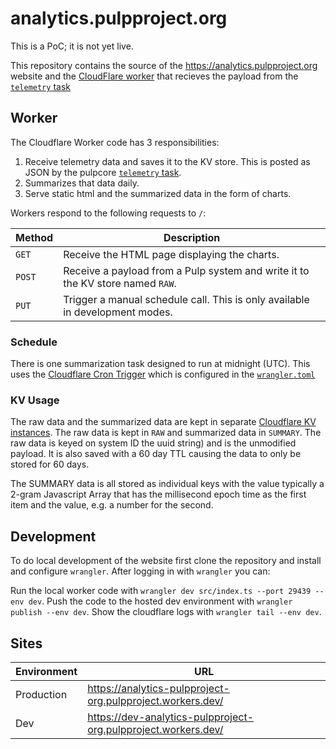 # analytics.pulpproject.org

This is a PoC; it is not yet live.

This repository contains the source of the https://analytics.pulpproject.org website and the
[CloudFlare worker](https://workers.cloudflare.com/) that recieves the payload from the
[`telemetry` task](https://github.com/pulp/pulpcore/pull/2118/files#diff-31fb2172b3a11147c650144cb19c27d85455ff0792c9fed3f74c4f448dda4a65R31)

## Worker

The Cloudflare Worker code has 3 responsibilities:

1. Receive telemetry data and saves it to the KV store. This is posted as JSON by the pulpcore
   [`telemetry` task](https://github.com/pulp/pulpcore/pull/2118/files#diff-31fb2172b3a11147c650144cb19c27d85455ff0792c9fed3f74c4f448dda4a65R31).
2. Summarizes that data daily.
3. Serve static html and the summarized data in the form of charts.

Workers respond to the following requests to `/`:

| Method | Description                                                                    |
|--------|------------------------------------------------------------------------------- |
| `GET`  | Receive the HTML page displaying the charts.                                   |
| `POST` | Receive a payload from a Pulp system and write it to the KV store named `RAW`. |
| `PUT`  | Trigger a manual schedule call. This is only available in development modes.   |

### Schedule

There is one summarization task designed to run at midnight (UTC). This uses the [Cloudflare Cron
Trigger](https://developers.cloudflare.com/workers/platform/cron-triggers) which is configured in
the [`wrangler.toml`](https://github.com/bmbouter/analytics.pulpproject.org/blob/main/wrangler.toml#L5-L6)

### KV Usage

The raw data and the summarized data are kept in separate [Cloudflare KV instances](https://www.cloudflare.com/products/workers-kv/).
The raw data is kept in `RAW` and summarized data in `SUMMARY`. The raw data is keyed on system ID 
the uuid string) and is the unmodified payload. It is also saved with a 60 day TTL causing the data
to only be stored for 60 days.

The SUMMARY data is all stored as individual keys with the value typically a 2-gram Javascript Array
that has the millisecond epoch time as the first item and the value, e.g. a number for the second.

## Development

To do local development of the website first clone the repository and install and configure
`wrangler`. After logging in with `wrangler` you can:

Run the local worker code with `wrangler dev src/index.ts --port 29439 --env dev`.
Push the code to the hosted dev environment with `wrangler publish --env dev`.
Show the cloudflare logs with `wrangler tail --env dev`.

## Sites

| Environment | URL                                                            |
| ----------- |----------------------------------------------------------------|
| Production  | https://analytics-pulpproject-org.pulpproject.workers.dev/     |
| Dev         | https://dev-analytics-pulpproject-org.pulpproject.workers.dev/ |
